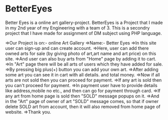 # BetterEyes
Better Eyes is a online art gallery-project.
BetterEyes is a Project that I made in my 2nd year of my Engineering with a team of 3.
This is a secondry project that I have made for assignment of DM subject using PHP language.


=>Our Project is on:- online Art Gallery
=>Name:- Better Eyes
=>In this site user can sign-up and can create account.
=>Here, user can add there owned arts for sale
    (by giving photo of art,art name and art price) on this site.
=>And user can also buy arts from "Home" page by 
    adding it to cart.
=>In "Art" page there will be all arts of users
    which they have added for sale.
=>By pressing big plus(+) button you can add your own art.
=>After adding some art you can see it in cart with all details.
    and total money.
=>Now if all arts are not sold then you can proceed for payment.
=>If any art is sold then you can't proceed for payment.
=>In payment user have to provide details like address,mobile no
    etc., and then can go for payment through card.
=>If any art from home page is sold then "SOLD" message popups
    on it.
=>And in the "Art" page of owner of art "SOLD" message comes, 
    so that if owner delete SOLD art from account, then it will also
    removed from home page of website.
=>Thank you.
